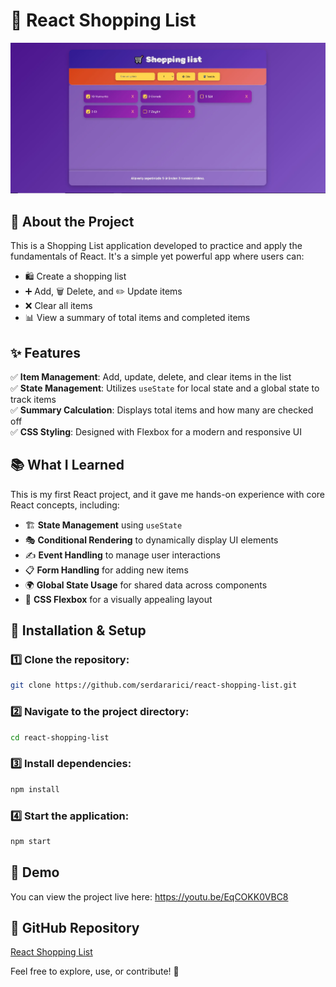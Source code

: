 # 🛒 React Shopping List

![Shopping List](https://github.com/serdararici/react-shopping-list/blob/main/Shopping_List%2C.JPG)


## 📌 About the Project
This is a Shopping List application developed to practice and apply the fundamentals of React. It's a simple yet powerful app where users can:

- 🛍 Create a shopping list
- ➕ Add, 🗑 Delete, and ✏️ Update items
- ❌ Clear all items
- 📊 View a summary of total items and completed items

## ✨ Features
✅ **Item Management**: Add, update, delete, and clear items in the list  
✅ **State Management**: Utilizes `useState` for local state and a global state to track items  
✅ **Summary Calculation**: Displays total items and how many are checked off  
✅ **CSS Styling**: Designed with Flexbox for a modern and responsive UI  

## 📚 What I Learned
This is my first React project, and it gave me hands-on experience with core React concepts, including:

- 🏗 **State Management** using `useState`
- 🎭 **Conditional Rendering** to dynamically display UI elements
- ✍ **Event Handling** to manage user interactions
- 📋 **Form Handling** for adding new items
- 🌍 **Global State Usage** for shared data across components
- 🎨 **CSS Flexbox** for a visually appealing layout

## 🚀 Installation & Setup

### 1️⃣ Clone the repository:
```bash
git clone https://github.com/serdararici/react-shopping-list.git
```

### 2️⃣ Navigate to the project directory:
```bash
cd react-shopping-list
```

### 3️⃣ Install dependencies:
```bash
npm install
```

### 4️⃣ Start the application:
```bash
npm start
```

## 🎥 Demo
You can view the project live here: https://youtu.be/EqCOKK0VBC8

## 🔗 GitHub Repository
[React Shopping List](https://github.com/serdararici/react-shopping-list)

Feel free to explore, use, or contribute! 🚀
